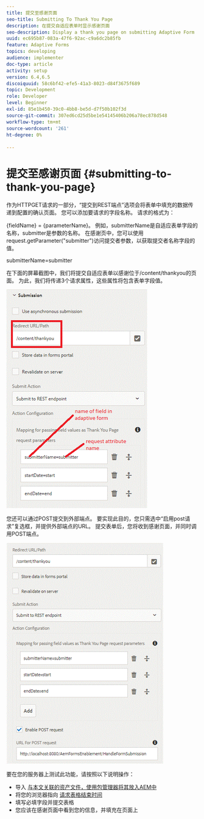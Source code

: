 ```yaml
---
title: 提交至感谢页面
seo-title: Submitting To Thank You Page
description: 在提交自适应表单时显示感谢页面
seo-description: Display a thank you page on submitting Adaptive Form
uuid: ec695b87-083a-47f6-92ac-c9a6dc2b85fb
feature: Adaptive Forms
topics: developing
audience: implementer
doc-type: article
activity: setup
version: 6.4,6.5
discoiquuid: 58c6bf42-efe5-41a3-8023-d84f3675f689
topic: Development
role: Developer
level: Beginner
exl-id: 85e1b450-39c0-4bb8-be5d-d7f50b102f3d
source-git-commit: 307ed6cd25d5be1e54145406b206a78ec878d548
workflow-type: tm+mt
source-wordcount: '261'
ht-degree: 0%

---
```


# 提交至感谢页面 {#submitting-to-thank-you-page}

作为HTTPGET请求的一部分，“提交到REST端点”选项会将表单中填充的数据传递到配置的确认页面。 您可以添加要请求的字段名称。 请求的格式为：

\{fieldName\} = \{parameterName\}。 例如，submitterName是自适应表单字段的名称，submitter是参数的名称。 在感谢页中，您可以使用request.getParameter(&quot;submitter&quot;)访问提交者参数，以获取提交者名称字段的值。

submitterName=submitter

在下面的屏幕截图中，我们将提交自适应表单以感谢位于/content/thankyou的页面。 为此，我们将传递3个请求属性，这些属性将包含表单字段值。

![感谢](assets/thankyoupage.gif)

您还可以通过POST提交到外部端点。 要实现此目的，您只需选中“启用post请求”复选框，并提供外部端点的URL。 提交表单后，您将收到感谢页面，并同时调用POST端点。

![捕获](assets/capture.gif)


要在您的服务器上测试此功能，请按照以下说明操作：

* 导入 [与本文关联的资产文件，使用包管理器将其放入AEM中](assets/submittingtorestendpoint.zip)
* 将您的浏览器指向 [请求表格结束时间](http://localhost:4502/content/dam/formsanddocuments/helpx/timeoffrequestform/jcr:content?wcmmode=disabled)
* 填写必填字段并提交表格
* 您应该在感谢页面中看到您的信息，并填充在页面上
